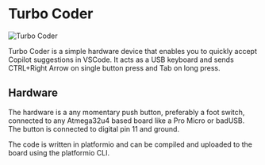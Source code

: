 # Turbo Coder

![Turbo Coder](./hardware.jpg)

Turbo Coder is a simple hardware device that enables you to quickly accept Copilot suggestions in VSCode. It acts as a USB keyboard and sends CTRL+Right Arrow on single button press and Tab on long press.

## Hardware

The hardware is a any momentary push button, preferably a foot switch, connected to any Atmega32u4 based board like a Pro Micro or badUSB. The button is connected to digital pin 11 and ground.

The code is written in platformio and can be compiled and uploaded to the board using the platformio CLI.
